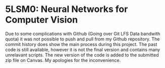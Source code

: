 # 5LSM0: Neural Networks for Computer Vision

Due to some complications with Github (Going over Git LFS Data bandwith quota) it was not possible to push and pull from my Github repository. 
The commit history does show the main process during this project. The past code is still available, however it is not the final version and contains many unrelavant scripts.
The new version of the code is added to the submitted zip file on Canvas. My apologies for the inconvenience. 
